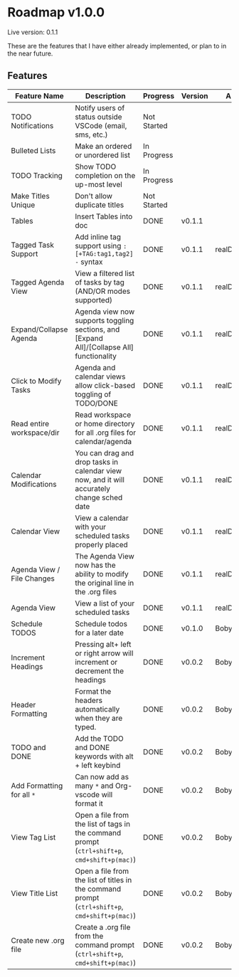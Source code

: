 # Roadmap v1.0.0

Live version: 0.1.1

These are the features that I have either already implemented, or plan to in the near future.

## Features

| Feature Name              | Description                                                                                | Progress    | Version  | Author        |
| ------------------------- | ------------------------------------------------------------------------------------------ | ----------- | -------- | ------------- |
| TODO Notifications        | Notify users of status outside VSCode (email, sms, etc.)                                   | Not Started |          |               |
| Bulleted Lists            | Make an ordered or unordered list                                                          | In Progress |          |               |
| TODO Tracking             | Show TODO completion on the up-most level                                                  | In Progress |          |               |
| Make Titles Unique        | Don't allow duplicate titles                                                               | Not Started |          |               |
| Tables                    | Insert Tables into doc                                                                     | DONE        | v0.1.1   |               |
| Tagged Task Support       | Add inline tag support using `: [+TAG:tag1,tag2] -` syntax                                 | DONE        | v0.1.1   | realDestroyer |
| Tagged Agenda View        | View a filtered list of tasks by tag (AND/OR modes supported)                             | DONE        | v0.1.1   | realDestroyer |
| Expand/Collapse Agenda    | Agenda view now supports toggling sections, and [Expand All]/[Collapse All] functionality | DONE        | v0.1.1   | realDestroyer |
| Click to Modify Tasks     | Agenda and calendar views allow click-based toggling of TODO/DONE                         | DONE        | v0.1.1   | realDestroyer |
| Read entire workspace/dir | Read workspace or home directory for all .org files for calendar/agenda                   | DONE        | v0.1.1   | realDestroyer |
| Calendar Modifications    | You can drag and drop tasks in calendar view now, and it will accurately change sched date | DONE        | v0.1.1   | realDestroyer |
| Calendar View             | View a calendar with your scheduled tasks properly placed                                 | DONE        | v0.1.1   | realDestroyer |
| Agenda View / File Changes| The Agenda View now has the ability to modify the original line in the .org files         | DONE        | v0.1.1   | realDestroyer |
| Agenda View               | View a list of your scheduled tasks                                                        | DONE        | v0.1.1   | realDestroyer |
| Schedule TODOS            | Schedule todos for a later date                                                            | DONE        | v0.1.0   | BobyBoyd      |
| Increment Headings        | Pressing alt+ left or right arrow will increment or decrement the headings                | DONE        | v0.0.2   | BobyBoyd      |
| Header Formatting         | Format the headers automatically when they are typed.                                     | DONE        | v0.0.2   | BobyBoyd      |
| TODO and DONE             | Add the TODO and DONE keywords with alt + left keybind                                    | DONE        | v0.0.2   | BobyBoyd      |
| Add Formatting for all `*`| Can now add as many `*` and Org-vscode will format it                                     | DONE        | v0.0.2   | BobyBoyd      |
| View Tag List             | Open a file from the list of tags in the command prompt (`ctrl+shift+p`, `cmd+shift+p(mac)`) | DONE        | v0.0.2   | BobyBoyd      |
| View Title List           | Open a file from the list of titles in the command prompt (`ctrl+shift+p`, `cmd+shift+p(mac)`) | DONE        | v0.0.2   | BobyBoyd      |
| Create new .org file      | Create a .org file from the command prompt (`ctrl+shift+p`, `cmd+shift+p(mac)`)          | DONE        | v0.0.2   | BobyBoyd      |
